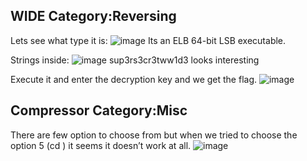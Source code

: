 ## WIDE Category:Reversing

Lets see what type it is:
![image](https://user-images.githubusercontent.com/83162708/184398850-23e9e3c8-f40d-4e80-92e0-571d8d557854.png)
Its an ELB 64-bit LSB executable.

Strings inside:
![image](https://user-images.githubusercontent.com/83162708/184398944-3e947e4b-3789-4525-a5a6-659daceab6d9.png)
sup3rs3cr3tww1d3 looks interesting

Execute it and enter the decryption key and we get the flag.
![image](https://user-images.githubusercontent.com/83162708/184399060-c7cf6b66-9104-46ce-8449-e59fce0049ca.png)


## Compressor Category:Misc

There are few option to choose from but when we tried to choose the option 5 (cd <dirname>) it seems it doesn’t work at all.
![image](https://user-images.githubusercontent.com/83162708/184399448-ffc7bf05-13e8-46b3-a0e4-502a68949c72.png)

  
  
  


